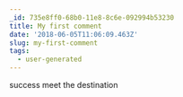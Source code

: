 ```yaml
---
_id: 735e8ff0-68b0-11e8-8c6e-092994b53230
title: My first comment
date: '2018-06-05T11:06:09.463Z'
slug: my-first-comment
tags:
  - user-generated
---
```

success meet the destination

